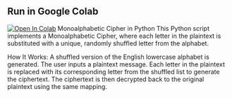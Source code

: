 ## Run in Google Colab
[![Open In Colab](https://colab.research.google.com/assets/colab-badge.svg)](https://colab.research.google.com/drive/1UHhELsGNYVCb1TCjXKGFEpu4gMn65M_D?usp=sharing)
Monoalphabetic Cipher in Python
This Python script implements a Monoalphabetic Cipher, where each letter in the plaintext is substituted with a unique, randomly shuffled letter from the alphabet.

How It Works:
A shuffled version of the English lowercase alphabet is generated.
The user inputs a plaintext message.
Each letter in the plaintext is replaced with its corresponding letter from the shuffled list to generate the ciphertext.
The ciphertext is then decrypted back to the original plaintext using the same mapping.
